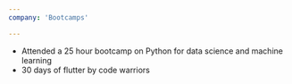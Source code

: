 ```yaml
---
company: 'Bootcamps'

---
```


- Attended a 25 hour bootcamp on Python for data science and machine learning
- 30 days of flutter by code warriors